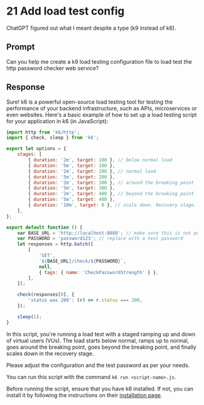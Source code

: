 # 21 Add load test config

ChatGPT figured out what I meant despite a type (k9 instead of k6).

## Prompt

Can you help me create a k9 load testing configuration file to load test the http password checker web service?

## Response

Sure! k6 is a powerful open-source load testing tool for testing the performance of your backend infrastructure, such as APIs, microservices or even websites. Here's a basic example of how to set up a load testing script for your application in k6 (in JavaScript):

```javascript
import http from 'k6/http';
import { check, sleep } from 'k6';

export let options = {
    stages: [
        { duration: '2m', target: 100 }, // below normal load
        { duration: '5m', target: 100 },
        { duration: '2m', target: 200 }, // normal load
        { duration: '5m', target: 200 },
        { duration: '2m', target: 300 }, // around the breaking point
        { duration: '5m', target: 300 },
        { duration: '2m', target: 400 }, // beyond the breaking point
        { duration: '5m', target: 400 },
        { duration: '10m', target: 0 }, // scale down. Recovery stage.
    ],
};

export default function () {
    var BASE_URL = 'http://localhost:8080'; // make sure this is not pointing to production
    var PASSWORD = 'password123'; // replace with a test password
    let responses = http.batch([
        [
            'GET',
            `${BASE_URL}/check/${PASSWORD}`,
            null,
            { tags: { name: 'CheckPasswordStrength' } },
        ],
    ]);

    check(responses[0], {
        'status was 200': (r) => r.status === 200,
    });

    sleep(1);
}
```

In this script, you're running a load test with a staged ramping up and down of virtual users (VUs). The load starts below normal, ramps up to normal, goes around the breaking point, goes beyond the breaking point, and finally scales down in the recovery stage.

Please adjust the configuration and the test password as per your needs. 

You can run this script with the command `k6 run <script-name>.js`.

Before running the script, ensure that you have k6 installed. If not, you can install it by following the instructions on their [installation page](https://k6.io/docs/getting-started/installation/).
